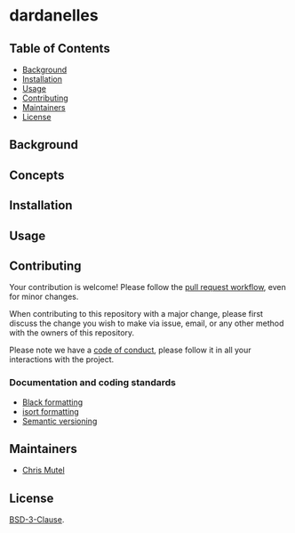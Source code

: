# dardanelles

## Table of Contents

- [Background](#background)
- [Installation](#installation)
- [Usage](#usage)
- [Contributing](#contributing)
- [Maintainers](#maintainers)
- [License](#license)

## Background

## Concepts

## Installation

## Usage

## Contributing

Your contribution is welcome! Please follow the [pull request workflow](https://guides.github.com/introduction/flow/), even for minor changes.

When contributing to this repository with a major change, please first discuss the change you wish to make via issue, email, or any other method with the owners of this repository.

Please note we have a [code of conduct](https://github.com/brightway-lca/dardanelles/blob/master/CODE_OF_CONDUCT.md), please follow it in all your interactions with the project.

### Documentation and coding standards

* [Black formatting](https://black.readthedocs.io/en/stable/)
* [isort formatting](https://pycqa.github.io/isort/)
* [Semantic versioning](http://semver.org/)

## Maintainers

* [Chris Mutel](https://github.com/cmutel/)

## License

[BSD-3-Clause](https://github.com/brightway-lca/dardanelles/blob/master/LICENSE).
